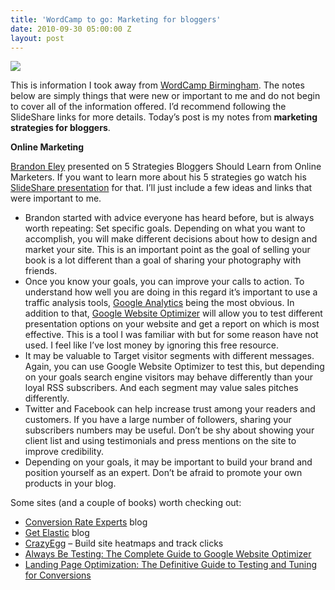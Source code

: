 ```yaml
---
title: 'WordCamp to go: Marketing for bloggers'
date: 2010-09-30 05:00:00 Z
layout: post
---
```


![](/assets/images/wordcamp-in-a-box.jpg)

This is information I took away from [WordCamp Birmingham](http://wordcampbirmingham.org/). The notes below are simply things that were new or important to me and do not begin to cover all of the information offered. I’d recommend following the SlideShare links for more details. Today’s post is my notes from **marketing strategies for bloggers**.

**Online Marketing**

[Brandon Eley](http://www.brandoneley.com/) presented on 5 Strategies Bloggers Should Learn from Online Marketers. If you want to learn more about his 5 strategies go watch his [SlideShare presentation](http://www.slideshare.net/beley/5-strategies-bloggers-should-learn-slideshare) for that. I’ll just include a few ideas and links that were important to me.

- Brandon started with advice everyone has heard before, but is always worth repeating: Set specific goals. Depending on what you want to accomplish, you will make different decisions about how to design and market your site. This is an important point as the goal of selling your book is a lot different than a goal of sharing your photography with friends.
- Once you know your goals, you can improve your calls to action. To understand how well you are doing in this regard it’s important to use a traffic analysis tools, [Google Analytics](http://www.google.com/analytics/) being the most obvious. In addition to that, [Google Website Optimizer](https://www.google.com/analytics/siteopt/exptlist?account=4156347&hl=en) will allow you to test different presentation options on your website and get a report on which is most effective. This is a tool I was familiar with but for some reason have not used. I feel like I’ve lost money by ignoring this free resource.
- It may be valuable to Target visitor segments with different messages. Again, you can use Google Website Optimizer to test this, but depending on your goals search engine visitors may behave differently than your loyal RSS subscribers. And each segment may value sales pitches differently.
- Twitter and Facebook can help increase trust among your readers and customers. If you have a large number of followers, sharing your subscribers numbers may be useful. Don’t be shy about showing your client list and using testimonials and press mentions on the site to improve credibility.
- Depending on your goals, it may be important to build your brand and position yourself as an expert. Don’t be afraid to promote your own products in your blog.

Some sites (and a couple of books) worth checking out:

- [Conversion Rate Experts](http://www.conversion-rate-experts.com/blog/) blog
- [Get Elastic](http://www.getelastic.com/) blog
- [CrazyEgg](http://www.crazyegg.com) – Build site heatmaps and track clicks
- [Always Be Testing: The Complete Guide to Google Website Optimizer](http://www.amazon.com/gp/product/0470290633?ie=UTF8&tag=zipreference-20&linkCode=as2&camp=1789&creative=390957&creativeASIN=0470290633)
- [Landing Page Optimization: The Definitive Guide to Testing and Tuning for Conversions](http://www.amazon.com/gp/product/0470174625?ie=UTF8&tag=zipreference-20&linkCode=as2&camp=1789&creative=390957&creativeASIN=0470174625)
